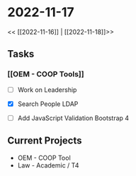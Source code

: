# 2022-11-17
<< [[2022-11-16]] | [[2022-11-18]]>>
## Tasks
### [[OEM - COOP Tools]]
- [ ] Work on Leadership
- [x] Search People LDAP
- [ ] Add JavaScript Validation Bootstrap 4


## Current Projects
- OEM - COOP Tool
- Law - Academic / T4





